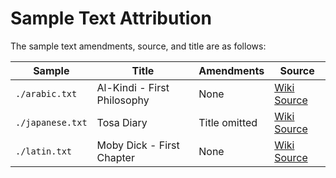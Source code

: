 # Sample Text Attribution

The sample text amendments, source, and title are as follows:

| Sample            | Title                        | Amendments    | Source                                                                                                                                                               |
| ----------------- | ---------------------------- | ------------- | -------------------------------------------------------------------------------------------------------------------------------------------------------------------- |
| `./arabic.txt`    | Al-Kindi - First Philosophy  | None          | [Wiki Source](https://ar.wikisource.org/wiki/%D8%A7%D9%84%D9%83%D9%86%D8%AF%D9%8A_-_%D8%A7%D9%84%D9%81%D9%84%D8%B3%D9%81%D8%A9_%D8%A7%D9%84%D8%A3%D9%88%D9%84%D9%89) |
| `./japanese.txt`  | Tosa Diary                   | Title omitted | [Wiki Source](https://ja.wikisource.org/wiki/%E5%9C%9F%E4%BD%90%E6%97%A5%E8%A8%98_\(%E5%9C%8B%E6%96%87%E5%A4%A7%E8%A7%80\))                                          |
| `./latin.txt`     | Moby Dick - First Chapter    | None          | [Wiki Source](https://en.wikisource.org/wiki/Moby-Dick_\(1851\)_US_edition/Chapter_1)                                                                                |
